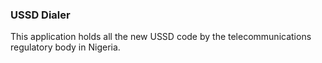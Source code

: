 ### USSD Dialer

This application holds all the new USSD code by the telecommunications regulatory body in Nigeria.